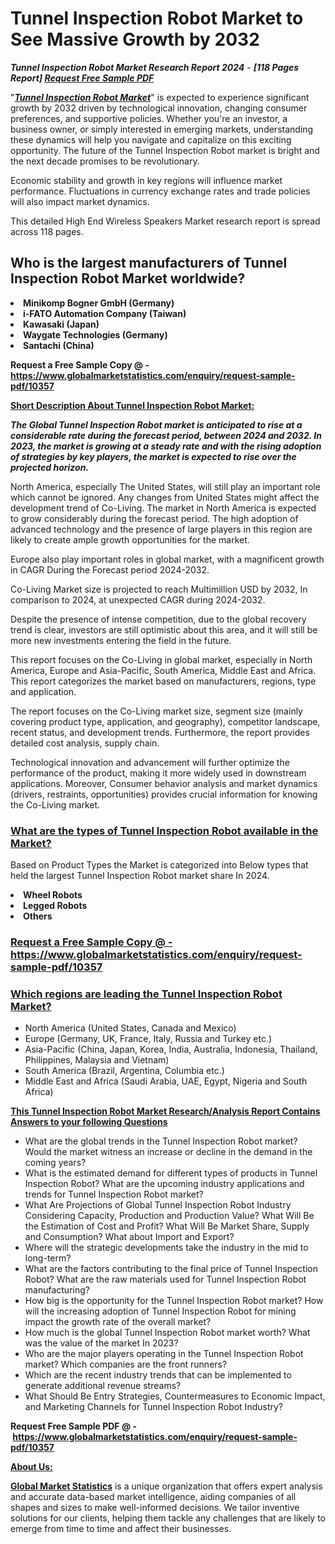 <h1>Tunnel Inspection Robot Market to See Massive Growth by 2032</h1><p><em><strong>Tunnel Inspection Robot Market Research Report 2024</strong></em>&nbsp;-&nbsp;<em><strong>[118 Pages Report] </strong></em><em><strong><a href="https://www.globalmarketstatistics.com/enquiry/request-sample-pdf/10357">Request Free Sample PDF</a></strong></em></p><p>"<a style="font-style: italic; font-weight: bold;" href="https://www.globalmarketstatistics.com/market-reports/tunnel-inspection-robot-market-10357">Tunnel Inspection Robot Market</a>" is expected to experience significant growth by 2032 driven by technological innovation, changing consumer preferences, and supportive policies. Whether you're an investor, a business owner, or simply interested in emerging markets, understanding these dynamics will help you navigate and capitalize on this exciting opportunity. The future of the&nbsp;Tunnel Inspection Robot market is bright and the next decade promises to be revolutionary.</p><p>Economic stability and growth in key regions will influence market performance. Fluctuations in currency exchange rates and trade policies will also impact market dynamics.</p><p>This detailed&nbsp;High End Wireless Speakers Market research report is spread across 118 pages.</p><h2><strong>Who is the largest manufacturers of Tunnel Inspection Robot Market worldwide?</strong></h2><p><strong><li>Minikomp Bogner GmbH (Germany)<li>i-FATO Automation Company (Taiwan)<li>Kawasaki (Japan)<li>Waygate Technologies (Germany)<li>Santachi (China)</strong></p><p><strong>Request a Free Sample Copy @ - <a href="https://www.globalmarketstatistics.com/enquiry/request-sample-pdf/10357">https://www.globalmarketstatistics.com/enquiry/request-sample-pdf/10357</a></strong></p><p><strong><u>Short Description About Tunnel Inspection Robot Market:</u></strong></p><p><strong><em>The Global Tunnel Inspection Robot market is anticipated to rise at a considerable rate during the forecast period, between 2024 and 2032. In 2023, the market is growing at a steady rate and with the rising adoption of strategies by key players, the market is expected to rise over the projected horizon.</em></strong></p><p>North America, especially The United States, will still play an important role which cannot be ignored. Any changes from United States might affect the development trend of Co-Living. The market in North America is expected to grow considerably during the forecast period. The high adoption of advanced technology and the presence of large players in this region are likely to create ample growth opportunities for the market.</p><p>Europe also play important roles in global market, with a magnificent growth in CAGR During the Forecast period 2024-2032.</p><p>Co-Living Market size is projected to reach Multimillion USD by 2032, In comparison to 2024, at unexpected CAGR during 2024-2032.</p><p>Despite the presence of intense competition, due to the global recovery trend is clear, investors are still optimistic about this area, and it will still be more new investments entering the field in the future.</p><p>This report focuses on the Co-Living in global market, especially in North America, Europe and Asia-Pacific, South America, Middle East and Africa. This report categorizes the market based on manufacturers, regions, type and application.</p><p>The report focuses on the Co-Living market size, segment size (mainly covering product type, application, and geography), competitor landscape, recent status, and development trends. Furthermore, the report provides detailed cost analysis, supply chain.</p><p>Technological innovation and advancement will further optimize the performance of the product, making it more widely used in downstream applications. Moreover, Consumer behavior analysis and market dynamics (drivers, restraints, opportunities) provides crucial information for knowing the Co-Living market.</p><h3 class="rank-math-question "><span style="text-decoration: underline;">What are the types of Tunnel Inspection Robot available in the Market?</span></h3><p>Based on Product Types the Market is categorized into Below types that held the largest Tunnel Inspection Robot market share In 2024.</p><p><strong><li>Wheel Robots<li>Legged Robots<li>Others</strong></p><h3 class="rank-math-question "><span style="text-decoration: underline;">Request a Free Sample Copy @ - <a href="https://www.globalmarketstatistics.com/enquiry/request-sample-pdf/10357">https://www.globalmarketstatistics.com/enquiry/request-sample-pdf/10357</a></span></h3><h3 class="rank-math-question "><span style="text-decoration: underline;">Which regions are leading the Tunnel Inspection Robot Market?</span></h3><ul><li>North America (United States, Canada and Mexico)</li><li>Europe (Germany, UK, France, Italy, Russia and Turkey etc.)</li><li>Asia-Pacific (China, Japan, Korea, India, Australia, Indonesia, Thailand, Philippines, Malaysia and Vietnam)</li><li>South America (Brazil, Argentina, Columbia etc.)</li><li>Middle East and Africa (Saudi Arabia, UAE, Egypt, Nigeria and South Africa)</li></ul><p><strong><u>This Tunnel Inspection Robot Market Research/Analysis Report Contains Answers to your following Questions</u></strong></p><ul><li>What are the global trends in the Tunnel Inspection Robot market? Would the market witness an increase or decline in the demand in the coming years?</li><li>What is the estimated demand for different types of products in Tunnel Inspection Robot? What are the upcoming industry applications and trends for Tunnel Inspection Robot market?</li><li>What Are Projections of Global Tunnel Inspection Robot Industry Considering Capacity, Production and Production Value? What Will Be the Estimation of Cost and Profit? What Will Be Market Share, Supply and Consumption? What about Import and Export?</li><li>Where will the strategic developments take the industry in the mid to long-term?</li><li>What are the factors contributing to the final price of Tunnel Inspection Robot? What are the raw materials used for Tunnel Inspection Robot manufacturing?</li><li>How big is the opportunity for the Tunnel Inspection Robot market? How will the increasing adoption of Tunnel Inspection Robot for mining impact the growth rate of the overall market?</li><li>How much is the global Tunnel Inspection Robot market worth? What was the value of the market In 2023?</li><li>Who are the major players operating in the Tunnel Inspection Robot market? Which companies are the front runners?</li><li>Which are the recent industry trends that can be implemented to generate additional revenue streams?</li><li>What Should Be Entry Strategies, Countermeasures to Economic Impact, and Marketing Channels for Tunnel Inspection Robot Industry?</li></ul><p><strong>Request Free Sample PDF @ -&nbsp;<a href="https://www.globalmarketstatistics.com/enquiry/request-sample-pdf/10357">https://www.globalmarketstatistics.com/enquiry/request-sample-pdf/10357</a></strong></p><p><strong><u>About Us:</u></strong></p><p><strong><a href="https://www.globalmarketstatistics.com/">Global Market Statistics</a></strong> is a unique organization that offers expert analysis and accurate data-based market intelligence, aiding companies of all shapes and sizes to make well-informed decisions. We tailor inventive solutions for our clients, helping them tackle any challenges that are likely to emerge from time to time and affect their businesses.</p>
